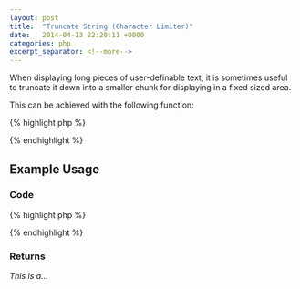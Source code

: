 ```yaml
---
layout: post
title:  "Truncate String (Character Limiter)"
date:   2014-04-13 22:20:11 +0000
categories: php
excerpt_separator: <!--more-->
---
```


When displaying long pieces of user-definable text, it is sometimes useful to truncate it down into a smaller chunk for displaying in a fixed sized area.

<!--more-->

This can be achieved with the following function:

{% highlight php %}
<?php
function truncate($text, $length) {
    if(strlen($text) <= $length) return $text;
    return substr($text, 0, $length) . '...';
}
?>
{% endhighlight %}

## Example Usage

### Code

{% highlight php %}
<?php
echo truncate('This is a very long piece of text', 9);
?>
{% endhighlight %}

### Returns

_This is a..._